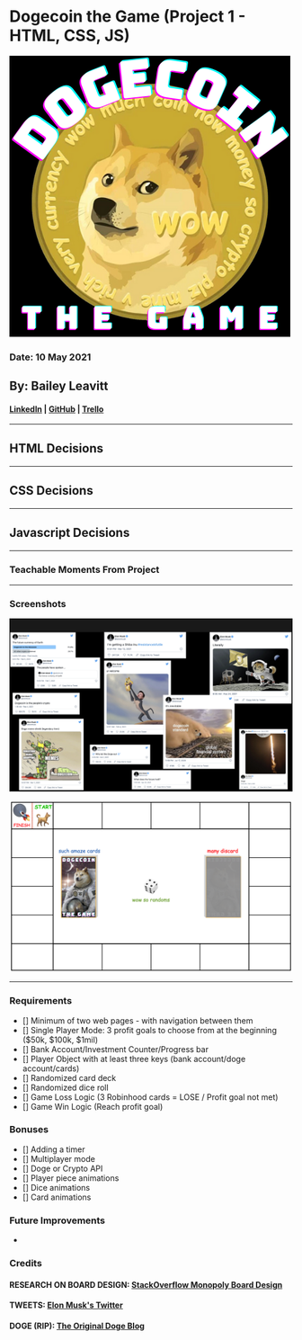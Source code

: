 # Dogecoin the Game (Project 1 - HTML, CSS, JS)
![Screenshot of the game logo](css/images/logo01.png)
### Date: 10 May 2021

## By: Bailey Leavitt

#### [LinkedIn](https://www.linkedin.com/in/baileyleavitt) | [GitHub](https://www.github.com/baileyjean) | [Trello](https://trello.com/b/7AK9tUIU/vanilla-js-game)

***

## HTML Decisions
#### 
***

## CSS Decisions
#### 
*** 

## Javascript Decisions
#### 
*** 

### Teachable Moments From Project
***

### Screenshots
![Screenshot of some Tweets to be used in the game](css/images/elonTweets.png)

![Screenshot of the first gameboard mock-up](css/images/gameBoardMockUp.png)
***

### Requirements
- [] Minimum of two web pages - with navigation between them
- [] Single Player Mode: 3 profit goals to choose from at the beginning ($50k, $100k, $1mil)
- [] Bank Account/Investment Counter/Progress bar
- [] Player Object with at least three keys (bank account/doge account/cards)
- [] Randomized card deck
- [] Randomized dice roll
- [] Game Loss Logic (3 Robinhood cards = LOSE / Profit goal not met)
- [] Game Win Logic (Reach profit goal)

### Bonuses

- [] Adding a timer
- [] Multiplayer mode
- [] Doge or Crypto API
- [] Player piece animations
- [] Dice animations
- [] Card animations

### Future Improvements
-

### Credits
#### RESEARCH ON BOARD DESIGN: [StackOverflow Monopoly Board Design](https://stackoverflow.com/questions/62297465/how-to-make-a-monopoly-board-using-css-grid)
#### TWEETS: [Elon Musk's Twitter](https://twitter.com/elonmusk)
#### DOGE (RIP): [The Original Doge Blog](https://kabosu112.exblog.jp/9944144/)